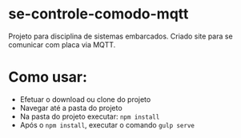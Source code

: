 # se-controle-comodo-mqtt

Projeto para disciplina de sistemas embarcados. 
Criado site para se comunicar com placa via MQTT.

# Como usar:

- Efetuar o download ou clone do projeto
- Navegar até a pasta do projeto
- Na pasta do projeto executar: `npm install` 
- Após o `npm install`, executar o comando `gulp serve`


